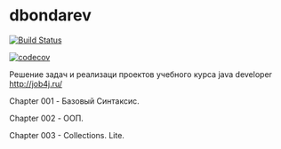 # dbondarev

[![Build Status](https://travis-ci.org/tgenman/dbondarev.svg?branch=master)](https://travis-ci.org/tgenman/dbondarev)


[![codecov](https://codecov.io/gh/tgenman/dbondarev/branch/master/graph/badge.svg)](https://codecov.io/gh/tgenman/dbondarev)



Решение задач и реализаци проектов учебного курса java developer
http://job4j.ru/

Chapter 001 - Базовый Синтаксис.

Chapter 002 - ООП.

Chapter 003 - Collections. Lite.


